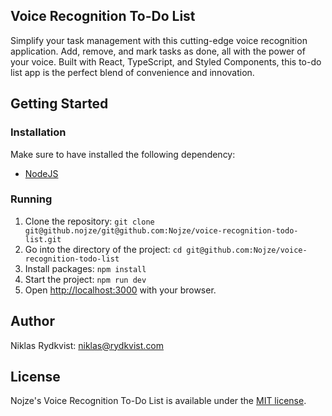 ## Voice Recognition To-Do List

Simplify your task management with this cutting-edge voice recognition application. Add, remove, and mark tasks as done, all with the power of your voice. Built with React, TypeScript, and Styled Components, this to-do list app is the perfect blend of convenience and innovation.

## Getting Started

### Installation

Make sure to have installed the following dependency:

- [NodeJS](https://nodejs.org/)

### Running

1. Clone the repository: `git clone git@github.nojze/git@github.com:Nojze/voice-recognition-todo-list.git`
2. Go into the directory of the project: `cd git@github.com:Nojze/voice-recognition-todo-list`
3. Install packages: `npm install`
4. Start the project: `npm run dev`
5. Open [http://localhost:3000](http://localhost:3000) with your browser.

## Author

Niklas Rydkvist: [niklas@rydkvist.com](mailto:niklas@rydkvist.com)

## License
Nojze's Voice Recognition To-Do List is available under the [MIT license](https://github.com/Nojze/voice-recognition-todo-list/blob/main/LICENSE).
